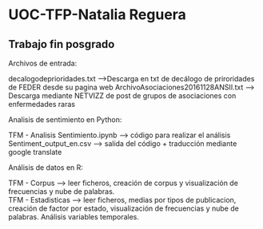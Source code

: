 # UOC-TFP-Natalia Reguera
Trabajo fin posgrado
---------------------

Archivos de entrada:     

decalogodeprioridades.txt -->Descarga en txt de decálogo de priroridades de FEDER desde su pagina web
ArchivoAsociaciones20161128ANSII.txt --> Descarga mediante NETVIZZ de post de grupos de asociaciones con enfermedades raras

Analisis de sentimiento en Python:

TFM - Analisis Sentimiento.ipynb --> código para realizar el análisis  
Sentiment_output_en.csv --> salida del código + traducción mediante google translate

Análisis de datos en R:

TFM - Corpus --> leer ficheros, creación de corpus y visualización de frecuencias y nube de palabras.  
TFM - Estadisticas --> leer ficheros, medias por tipos de publicacion, creación de factor por estado, visualización de frecuencias y nube de palabras. Análisis variables temporales.


